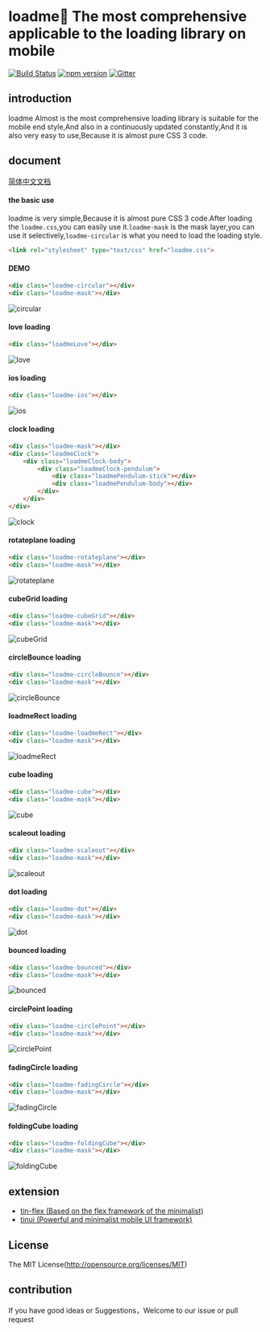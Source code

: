 
loadme💫 The most comprehensive applicable to the loading library on mobile
====

[![Build Status](https://api.travis-ci.org/zx1988826/tin-flex.svg?branch=master)](https://travis-ci.org/zx1988826/loadme)
[![npm version](https://img.shields.io/badge/npm-v1.3.0-blue.svg)](https://www.npmjs.com/package/tin-flex)
[![Gitter](https://badges.gitter.im/weui/weui.svg)](https://gitter.im/loadme)

## introduction

loadme Almost is the most comprehensive loading library is suitable for the mobile end style,And also in a continuously updated constantly,And it is also very easy to use,Because it is almost pure CSS 3 code.

## document
[简体中文文档](https://github.com/zx1988826/loadme/blob/master/CN.md)  
#### the basic use
loadme is very simple,Because it is almost pure CSS 3 code.After loading the `loadme.css`,you can easily use it.`loadme-mask` is the mask layer,you can use it selectively,`loadme-circular` is what you need to load the loading style.

```html
<link rel="stylesheet" type="text/css" href="loadme.css">
```

#### DEMO
```html
<div class="loadme-circular"></div>
<div class="loadme-mask"></div>
```
![circular](http://ohwq8bodu.bkt.clouddn.com/git/cir.gif)

#### love loading
```html
<div class="loadmeLove"></div>
```
![love](http://ohwq8bodu.bkt.clouddn.com/git/love.gif)

#### ios loading
```html
<div class="loadme-ios"></div>
```
![ios](http://ohwq8bodu.bkt.clouddn.com/git/iosloading.gif)

#### clock loading
```html
<div class="loadme-mask"></div>
<div class="loadmeClock">
    <div class="loadmeClock-body">
        <div class="loadmeClock-pendulum">
            <div class="loadmePendulum-stick"></div>
            <div class="loadmePendulum-body"></div>
        </div>
    </div>
</div>
```
![clock](http://ohwq8bodu.bkt.clouddn.com/git/clock.gif)

#### rotateplane loading
```html
<div class="loadme-rotateplane"></div>
<div class="loadme-mask"></div>
```
![rotateplane](http://ohwq8bodu.bkt.clouddn.com/git/rotateplane.gif)

#### cubeGrid loading
```html
<div class="loadme-cubeGrid"></div>
<div class="loadme-mask"></div>
```
![cubeGrid](http://ohwq8bodu.bkt.clouddn.com/git/cubeGrid.gif)

#### circleBounce loading
```html
<div class="loadme-circleBounce"></div>
<div class="loadme-mask"></div>
```
![circleBounce](http://ohwq8bodu.bkt.clouddn.com/git/circleBounce.gif)

#### loadmeRect loading
```html
<div class="loadme-loadmeRect"></div>
<div class="loadme-mask"></div>
```
![loadmeRect](http://ohwq8bodu.bkt.clouddn.com/git/loadmeRect.gif)

#### cube loading
```html
<div class="loadme-cube"></div>
<div class="loadme-mask"></div>
```
![cube](http://ohwq8bodu.bkt.clouddn.com/git/cube.gif)

#### scaleout loading
```html
<div class="loadme-scaleout"></div>
<div class="loadme-mask"></div>
```
![scaleout](http://ohwq8bodu.bkt.clouddn.com/git/scaleout.gif)

#### dot loading
```html
<div class="loadme-dot"></div>
<div class="loadme-mask"></div>
```
![dot](http://ohwq8bodu.bkt.clouddn.com/git/dot.gif)

#### bounced loading
```html
<div class="loadme-bounced"></div>
<div class="loadme-mask"></div>
```
![bounced](http://ohwq8bodu.bkt.clouddn.com/git/bounced.gif)

#### circlePoint loading
```html
<div class="loadme-circlePoint"></div>
<div class="loadme-mask"></div>
```
![circlePoint](http://ohwq8bodu.bkt.clouddn.com/git/circlePoint.gif)

#### fadingCircle loading
```html
<div class="loadme-fadingCircle"></div>
<div class="loadme-mask"></div>
```
![fadingCircle](http://ohwq8bodu.bkt.clouddn.com/git/fadingCircle.gif)

#### foldingCube loading
```html
<div class="loadme-foldingCube"></div>
<div class="loadme-mask"></div>
```
![foldingCube](http://ohwq8bodu.bkt.clouddn.com/git/foldingCube.gif)

## extension
- [tin-flex (Based on the flex framework of the minimalist)](https://github.com/zx1988826/tin-flex/)
- [tinui (Powerful and minimalist mobile UI framework)](https://github.com/zx1988826/tinui/)

## License
The MIT License(http://opensource.org/licenses/MIT)

## contribution

If you have good ideas or Suggestions，Welcome to our issue or pull request
